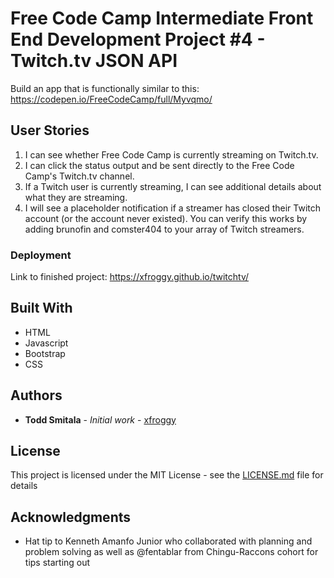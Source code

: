 # Free Code Camp Intermediate Front End Development Project #4 - Twitch.tv JSON API

Build an app that is functionally similar to this: https://codepen.io/FreeCodeCamp/full/Myvqmo/

## User Stories

1. I can see whether Free Code Camp is currently streaming on Twitch.tv.
2. I can click the status output and be sent directly to the Free Code Camp's Twitch.tv channel.
3. If a Twitch user is currently streaming, I can see additional details about what they are streaming.
4. I will see a placeholder notification if a streamer has closed their Twitch account (or the account never existed). You can verify this works by adding brunofin and comster404 to your array of Twitch streamers.

### Deployment

Link to finished project: https://xfroggy.github.io/twitchtv/

## Built With

* HTML
* Javascript
* Bootstrap
* CSS

## Authors

* **Todd Smitala** - *Initial work* - [xfroggy](https://github.com/xfroggy)

## License

This project is licensed under the MIT License - see the [LICENSE.md](LICENSE.md) file for details

## Acknowledgments

* Hat tip to Kenneth Amanfo Junior who collaborated with planning and problem solving as well as @fentablar from Chingu-Raccons cohort for tips starting out
